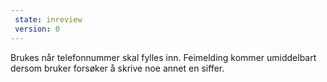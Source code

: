```yaml
---
 state: inreview
 version: 0
---
```

Brukes når telefonnummer skal fylles inn. Feimelding kommer umiddelbart dersom bruker forsøker å skrive noe annet en siffer.
